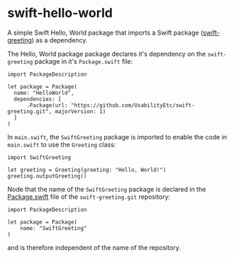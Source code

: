 # swift-hello-world

A simple Swift Hello, World package that imports a Swift package ([swift-greeting](https://github.com/UsabilityEtc/swift-greeting)) as a dependency.

The Hello, World package package declares it's dependency on the `swift-greeting` package in it's `Package.swift` file:

```
import PackageDescription

let package = Package(
  name: "HelloWorld",
  dependencies: [
      .Package(url: "https://github.com/UsabilityEtc/swift-greeting.git", majorVersion: 1)
  ]
)
```

In `main.swift`, the `SwiftGreeting` package is imported to enable the code in `main.swift` to use the `Greeting` class:

```
import SwiftGreeting

let greeting = Greeting(greeting: "Hello, World!")
greeting.outputGreeting()
```

Node that the name of the `SwiftGreeting` package is declared in the [Package.swift](https://github.com/UsabilityEtc/swift-greeting/blob/master/Package.swift) file of the `swift-greeting.git` repository:

```
import PackageDescription

let package = Package(
    name: "SwiftGreeting"
)
```

and is therefore independent of the name of the repository.
